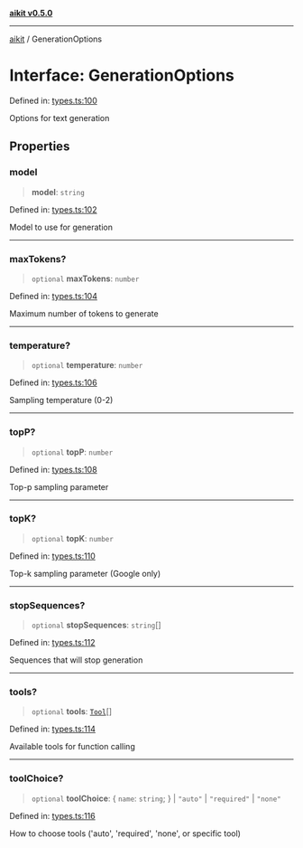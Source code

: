 [**aikit v0.5.0**](../README.md)

---

[aikit](../README.md) / GenerationOptions

# Interface: GenerationOptions

Defined in: [types.ts:100](https://github.com/chinmaymk/aikit/blob/main/src/types.ts#L100)

Options for text generation

## Properties

### model

> **model**: `string`

Defined in: [types.ts:102](https://github.com/chinmaymk/aikit/blob/main/src/types.ts#L102)

Model to use for generation

---

### maxTokens?

> `optional` **maxTokens**: `number`

Defined in: [types.ts:104](https://github.com/chinmaymk/aikit/blob/main/src/types.ts#L104)

Maximum number of tokens to generate

---

### temperature?

> `optional` **temperature**: `number`

Defined in: [types.ts:106](https://github.com/chinmaymk/aikit/blob/main/src/types.ts#L106)

Sampling temperature (0-2)

---

### topP?

> `optional` **topP**: `number`

Defined in: [types.ts:108](https://github.com/chinmaymk/aikit/blob/main/src/types.ts#L108)

Top-p sampling parameter

---

### topK?

> `optional` **topK**: `number`

Defined in: [types.ts:110](https://github.com/chinmaymk/aikit/blob/main/src/types.ts#L110)

Top-k sampling parameter (Google only)

---

### stopSequences?

> `optional` **stopSequences**: `string`[]

Defined in: [types.ts:112](https://github.com/chinmaymk/aikit/blob/main/src/types.ts#L112)

Sequences that will stop generation

---

### tools?

> `optional` **tools**: [`Tool`](Tool.md)[]

Defined in: [types.ts:114](https://github.com/chinmaymk/aikit/blob/main/src/types.ts#L114)

Available tools for function calling

---

### toolChoice?

> `optional` **toolChoice**: \{ `name`: `string`; \} \| `"auto"` \| `"required"` \| `"none"`

Defined in: [types.ts:116](https://github.com/chinmaymk/aikit/blob/main/src/types.ts#L116)

How to choose tools ('auto', 'required', 'none', or specific tool)
